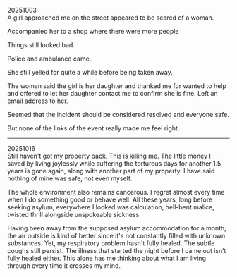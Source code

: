 20251003\
A girl approached me on the street  appeared to be scared of a woman.

Accompanied her to a shop where there were more people

Things still looked bad.

Police and ambulance came.

She still yelled for quite a while before being taken away.

The woman said the girl is her daughter and thanked me for wanted to help and offered to let her daughter contact me to confirm 
she is fine. Left an email address to her.

Seemed that the incident should
be considered resolved and
everyone safe.

But none of the links of the event really made me feel right.

---

20251016\
Still haven't got my property back. This is killing me. The little money I saved by living joylessly while suffering the torturous days for another 1.5 years is gone again, along with another part of my property. I have said nothing of mine was safe, not even myself.

The whole environment also remains cancerous. I regret almost every time when I do something good or behave well. All these years, long before seeking asylum, everywhere I looked was calculation, hell-bent malice, twisted thrill alongside unspokeable sickness.

Having been away from the supposed asylum accommodation for a month, the air outside is kind of better since it's not constantly filled with unknown substances. Yet, my respiratory problem hasn't fully healed. The subtle coughs still persist. The illness that started the night before I came out isn’t fully healed either. This alone has me thinking about what I am living through every time it crosses my mind.
